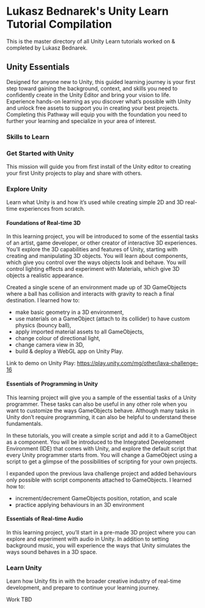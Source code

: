 # Lukasz Bednarek's Unity Learn Tutorial Compilation

This is the master directory of all Unity Learn tutorials worked on & completed by Lukasz Bednarek.

## Unity Essentials
Designed for anyone new to Unity, this guided learning journey is your first step toward gaining the background, context, and skills you need to confidently 
create in the Unity Editor and bring your vision to life. Experience hands-on learning as you discover what’s possible with Unity and unlock free assets to 
support you in creating your best projects. Completing this Pathway will equip you with the foundation you need to further your learning and specialize in your 
area of interest.

### Skills to Learn

### Get Started with Unity
This mission will guide you from first install of the Unity editor to creating your first Unity projects to play and share with others.

### Explore Unity
Learn what Unity is and how it’s used while creating simple 2D and 3D real-time experiences from scratch.

#### Foundations of Real-time 3D
In this learning project, you will be introduced to some of the essential tasks of an artist, game developer, or other creator of interactive 3D experiences. 
You’ll explore the 3D capabilities and features of Unity, starting with creating and manipulating 3D objects. You will learn about components, which give you 
control over the ways objects look and behave. You will control lighting effects and experiment with Materials, which give 3D objects a realistic appearance.

Created a single scene of an environment made up of 3D GameObjects where a ball has collision and interacts with gravity to reach a final destination. 
I learned how to:
* make basic geometry in a 3D environment,
* use materials on a GameObject (attach to its collider) to have custom physics (bouncy ball),
* apply imported material assets to all GameObjects,
* change colour of directional light,
* change camera view in 3D,
* build & deploy a WebGL app on Unity Play.

Link to demo on Unity Play: https://play.unity.com/mg/other/lava-challenge-16

#### Essentials of Programming in Unity
This learning project will give you a sample of the essential tasks of a Unity programmer. These tasks can also be useful in any other role when you want to customize the ways GameObjects behave. Although many tasks in Unity don’t require programming, it can also be helpful to understand these fundamentals.

In these tutorials, you will create a simple script and add it to a GameObject as a component. You will be introduced to the Integrated Development Environment (IDE) that comes with Unity, and explore the default script that every Unity programmer starts from. You will change a GameObject using a script to get a glimpse of the possibilities of scripting for your own projects.

I expanded upon the previous lava challenge project and added behaviours only possible with script components attached to GameObjects.
I learned how to:
* increment/decrement GameObjects position, rotation, and scale
* practice applying behaviours in an 3D environment

#### Essentials of Real-time Audio
In this learning project, you’ll start in a pre-made 3D project where you can explore and experiment with audio in Unity. In addition to setting background music, you will experience the ways that Unity simulates the ways sound behaves in a 3D space. 

### Learn Unity
Learn how Unity fits in with the broader creative industry of real-time development, and prepare to continue your learning journey.

Work TBD

